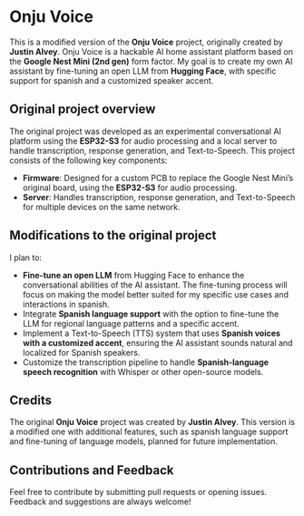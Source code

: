 # Onju Voice
This is a modified version of the **Onju Voice** project, originally created by **Justin Alvey**. Onju Voice is a hackable AI home assistant platform based on the **Google Nest Mini (2nd gen)** form factor. My goal is to create my own AI assistant by fine-tuning an open LLM from **Hugging Face**, with specific support for spanish and a customized speaker accent.

## Original project overview
The original project was developed as an experimental conversational AI platform using the **ESP32-S3** for audio processing and a local server to handle transcription, response generation, and Text-to-Speech. This project consists of the following key components:
- **Firmware**: Designed for a custom PCB to replace the Google Nest Mini’s original board, using the **ESP32-S3** for audio processing.
- **Server**: Handles transcription, response generation, and Text-to-Speech for multiple devices on the same network.

## Modifications to the original project
I plan to:
- **Fine-tune an open LLM** from Hugging Face to enhance the conversational abilities of the AI assistant. The fine-tuning process will focus on making the model better suited for my specific use cases and interactions in spanish.
- Integrate **Spanish language support** with the option to fine-tune the LLM for regional language patterns and a specific accent.
- Implement a Text-to-Speech (TTS) system that uses **Spanish voices with a customized accent**, ensuring the AI assistant sounds natural and localized for Spanish speakers.
- Customize the transcription pipeline to handle **Spanish-language speech recognition** with Whisper or other open-source models.

## Credits
The original **Onju Voice** project was created by **Justin Alvey**. This version is a modified one with additional features, such as spanish language support and fine-tuning of language models, planned for future implementation.

## Contributions and Feedback
Feel free to contribute by submitting pull requests or opening issues. Feedback and suggestions are always welcome!
